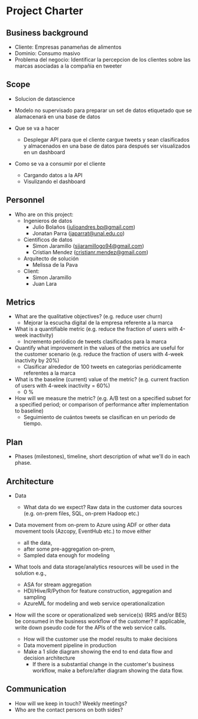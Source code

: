 # Project Charter

## Business background

* Cliente: Empresas panameñas de alimentos
* Dominio: Consumo masivo
* Problema del negocio: Identificar la percepcion de los clientes sobre las marcas asociadas a la compañia en tweeter  

## Scope
* Solucion de datascience
* Modelo no supervisado para preparar un set de datos etiquetado que se alamacenará en una base de datos 

* Que se va a hacer
	* Desplegar API para que el cliente cargue tweets y sean clasificados y almacenados en una base de datos para después ser visualizados en un dashboard

* Como se va a consumir por el cliente
	* Cargando datos a la API
	* Visulizando el dashboard

## Personnel
* Who are on this project:
	* Ingenieros de datos
		* Julio Bolaños (julioandres.bp@gmail.com) 
		* Jonatan Parra (japarrat@unal.edu.co)
	* Cientificos de datos
		* Simon Jaramillo (sijaramillogo94@gmail.com)
		* Cristian Mendez (cristianr.mendez@gmail.com)
	* Arquitecto de solución
		* Melissa de la Pava  	  
	* Client:
		* Simon Jaramillo
		* Juan Lara
	
## Metrics
* What are the qualitative objectives? (e.g. reduce user churn)
	* Mejorar la escucha digital de la empresa referente a la marca
* What is a quantifiable metric  (e.g. reduce the fraction of users with 4-week inactivity)
	* Incremento periódico de tweets clasificados para la marca 
* Quantify what improvement in the values of the metrics are useful for the customer scenario (e.g. reduce the  fraction of users with 4-week inactivity by 20%) 
	* Clasificar alrededor de 100 tweets en categorias periódicamente referentes a la marca 	 
* What is the baseline (current) value of the metric? (e.g. current fraction of users with 4-week inactivity = 60%)
	* 0 % 	 
* How will we measure the metric? (e.g. A/B test on a specified subset for a specified period; or comparison of performance after implementation to baseline)
	* Seguimiento de cuántos tweets se clasifican en un periodo de tiempo.	 

## Plan
* Phases (milestones), timeline, short description of what we'll do in each phase.


## Architecture
* Data
  * What data do we expect? Raw data in the customer data sources (e.g. on-prem files, SQL, on-prem Hadoop etc.)
* Data movement from on-prem to Azure using ADF or other data movement tools (Azcopy, EventHub etc.) to move either
  * all the data, 
  * after some pre-aggregation on-prem,
  * Sampled data enough for modeling 

* What tools and data storage/analytics resources will be used in the solution e.g.,
  * ASA for stream aggregation
  * HDI/Hive/R/Python for feature construction, aggregation and sampling
  * AzureML for modeling and web service operationalization
* How will the score or operationalized web service(s) (RRS and/or BES) be consumed in the business workflow of the customer? If applicable, write down pseudo code for the APIs of the web service calls.
  * How will the customer use the model results to make decisions
  * Data movement pipeline in production
  * Make a 1 slide diagram showing the end to end data flow and decision architecture
    * If there is a substantial change in the customer's business workflow, make a before/after diagram showing the data flow.

## Communication
* How will we keep in touch? Weekly meetings?
* Who are the contact persons on both sides?

